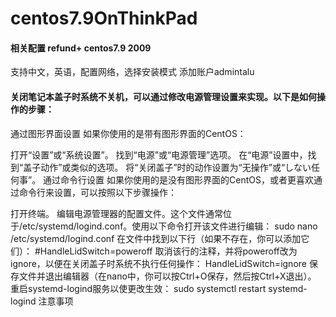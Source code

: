 # centos7.9OnThinkPad

####  相关配置 refund+ centos7.9 2009

支持中文，英语，配置网络，选择安装模式
添加账户admintalu




#### 关闭笔记本盖子时系统不关机，可以通过修改电源管理设置来实现。以下是如何操作的步骤：

通过图形界面设置
如果你使用的是带有图形界面的CentOS：

打开“设置”或“系统设置”。
找到“电源”或“电源管理”选项。
在“电源”设置中，找到“盖子动作”或类似的选项。
将“关闭盖子”时的动作设置为“无操作”或“しない任何事”。
通过命令行设置
如果你使用的是没有图形界面的CentOS，或者更喜欢通过命令行来设置，可以按照以下步骤操作：

打开终端。
编辑电源管理器的配置文件。这个文件通常位于/etc/systemd/logind.conf。使用以下命令打开该文件进行编辑：
sudo nano /etc/systemd/logind.conf
在文件中找到以下行（如果不存在，你可以添加它们）：
#HandleLidSwitch=poweroff
取消该行的注释，并将poweroff改为ignore，以便在关闭盖子时系统不执行任何操作：
HandleLidSwitch=ignore
保存文件并退出编辑器（在nano中，你可以按Ctrl+O保存，然后按Ctrl+X退出）。
重启systemd-logind服务以使更改生效：
sudo systemctl restart systemd-logind
注意事项
